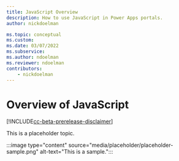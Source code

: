 ```yaml
---
title: JavaScript Overview
description: How to use JavaScript in Power Apps portals.
author: nickdoelman

ms.topic: conceptual
ms.custom: 
ms.date: 03/07/2022
ms.subservice:
ms.author: ndoelman
ms.reviewer: ndoelman
contributors:
    - nickdoelman
---
```


# Overview of JavaScript

[!INCLUDE[cc-beta-prerelease-disclaimer](../includes/cc-beta-prerelease-disclaimer.md)]

This is a placeholder topic.

:::image type="content" source="media/placeholder/placeholder-sample.png" alt-text="This is a sample.":::
